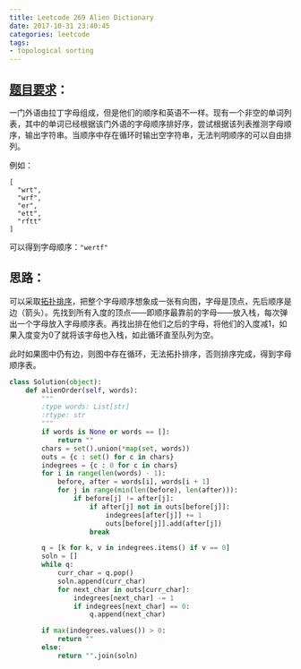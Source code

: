 ```yaml
---
title: Leetcode 269 Alien Dictionary
date: 2017-10-31 23:40:45
categories: leetcode
tags:
- topological sorting
---
```

## [题目要求][1]：
一门外语由拉丁字母组成，但是他们的顺序和英语不一样。现有一个非空的单词列表，其中的单词已经根据该门外语的字母顺序排好序，尝试根据该列表推测字母顺序，输出字符串。当顺序中存在循环时输出空字符串，无法判明顺序的可以自由排列。

例如：
```
[
  "wrt",
  "wrf",
  "er",
  "ett",
  "rftt"
]
```
可以得到字母顺序：`"wertf"`

## 思路：
可以采取[拓扑排序][2]，把整个字母顺序想象成一张有向图，字母是顶点，先后顺序是边（箭头）。先找到所有入度的顶点——即顺序最靠前的字母——放入栈，每次弹出一个字母放入字母顺序表。再找出排在他们之后的字母，将他们的入度减1，如果入度变为0了就将该字母也入栈，如此循环直至队列为空。

此时如果图中仍有边，则图中存在循环，无法拓扑排序，否则排序完成，得到字母顺序表。

```python
class Solution(object):
    def alienOrder(self, words):
        """
        :type words: List[str]
        :rtype: str
        """
        if words is None or words == []:
            return ""
        chars = set().union(*map(set, words))
        outs = {c : set() for c in chars}
        indegrees = {c : 0 for c in chars}
        for i in range(len(words) - 1):
            before, after = words[i], words[i + 1]
            for j in range(min(len(before), len(after))):
                if before[j] != after[j]:
                    if after[j] not in outs[before[j]]:
                        indegrees[after[j]] += 1
                        outs[before[j]].add(after[j])
                    break

        q = [k for k, v in indegrees.items() if v == 0]
        soln = []
        while q:
            curr_char = q.pop()
            soln.append(curr_char)
            for next_char in outs[curr_char]:
                indegrees[next_char] -= 1
                if indegrees[next_char] == 0:
                    q.append(next_char)

        if max(indegrees.values()) > 0:
            return ""
        else:
            return "".join(soln)
```

[1]:	https://leetcode.com/problems/alien-dictionary/description/ "Alien Dictionary"
[2]:	https://en.wikipedia.org/wiki/Topological_sorting "拓扑排序/Topological sorting"